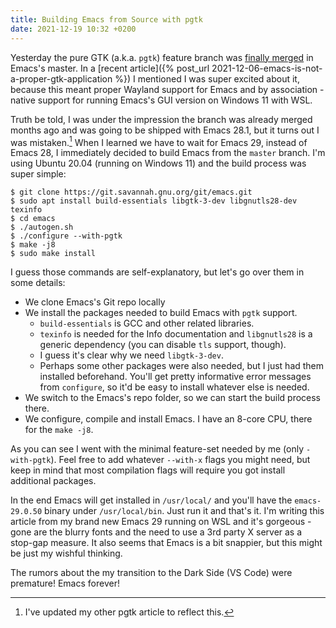 ```yaml
---
title: Building Emacs from Source with pgtk
date: 2021-12-19 10:32 +0200
---
```


Yesterday the pure GTK (a.k.a. `pgtk`) feature branch was [finally merged](https://www.reddit.com/r/emacs/comments/rj8k32/the_pgtk_pure_gtk_branch_was_merged/) in Emacs's master.
In a [recent article]({% post_url 2021-12-06-emacs-is-not-a-proper-gtk-application %}) I mentioned
I was super excited about it, because this meant proper Wayland support for Emacs and by association - native support
for running Emacs's GUI version on Windows 11 with WSL.

Truth be told, I was under the impression the branch was already merged months ago and was going to be shipped with Emacs 28.1, but it turns out I was mistaken.[^1]
When I learned we have to wait for Emacs 29, instead of Emacs 28, I immediately decided to build Emacs from the `master` branch. I'm using
Ubuntu 20.04 (running on Windows 11) and the build process was super simple:

``` shellsession
$ git clone https://git.savannah.gnu.org/git/emacs.git
$ sudo apt install build-essentials libgtk-3-dev libgnutls28-dev texinfo
$ cd emacs
$ ./autogen.sh
$ ./configure --with-pgtk
$ make -j8
$ sudo make install
```

I guess those commands are self-explanatory, but let's go over them in some details:

* We clone Emacs's Git repo locally
* We install the packages needed to build Emacs with `pgtk` support.
  * `build-essentials` is GCC and other related libraries.
  * `texinfo` is needed for the Info documentation and `libgnutls28` is a generic dependency (you can disable `tls` support, though).
  * I guess it's clear why we need `libgtk-3-dev`.
  * Perhaps some other packages were also needed, but I just had them installed beforehand. You'll get pretty informative error messages from `configure`, so it'd be easy to install whatever else is needed.
* We switch to the Emacs's repo folder, so we can start the build process there.
* We configure, compile and install Emacs. I have an 8-core CPU, there for the `make -j8`.

As you can see I went with the minimal feature-set needed by me (only `-with-pgtk`). Feel free to add whatever `--with-x` flags you might need, but keep in mind that most
compilation flags will require you got install additional packages.

In the end Emacs will get installed in `/usr/local/` and you'll have the `emacs-29.0.50` binary under `/usr/local/bin`. Just run it and that's it. I'm writing this article from my brand new
Emacs 29 running on WSL and it's gorgeous - gone are the blurry fonts and the need to use a 3rd party X server as a stop-gap measure. It also seems that Emacs is a bit snappier, but this might
be just my wishful thinking.

The rumors about the my transition to the Dark Side (VS Code) were premature! Emacs forever!

[^1]: I've updated my other pgtk article to reflect this.
